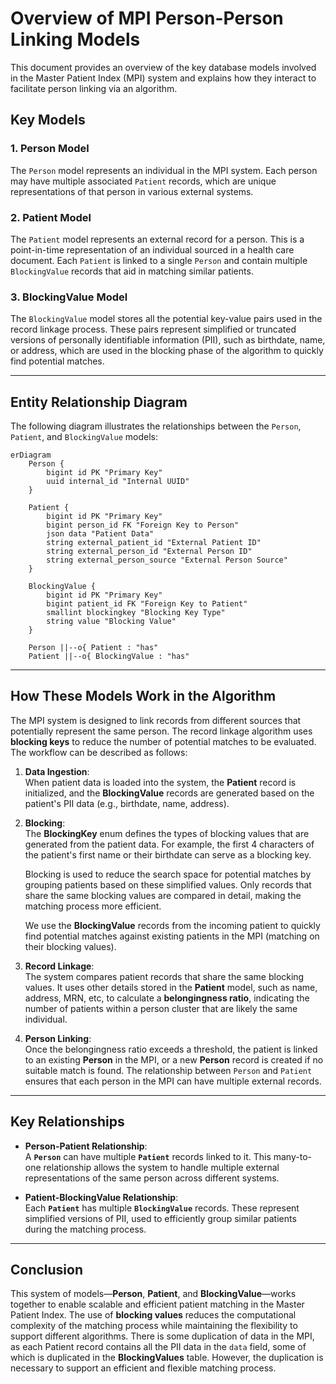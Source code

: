 # Overview of MPI Person-Person Linking Models

This document provides an overview of the key database models involved in the Master Patient Index (MPI) system and explains how they interact to facilitate person linking via an algorithm.

## Key Models

### 1. **Person Model**

The `Person` model represents an individual in the MPI system. Each person may have multiple associated `Patient` records, which are unique representations of that person in various external systems.

### 2. **Patient Model**

The `Patient` model represents an external record for a person.  This is a point-in-time representation of an individual sourced in a health care document. Each `Patient` is linked to a single `Person` and contain multiple `BlockingValue` records that aid in matching similar patients.

### 3. **BlockingValue Model**

The `BlockingValue` model stores all the potential key-value pairs used in the record linkage process. These pairs represent simplified or truncated versions of personally identifiable information (PII), such as birthdate, name, or address, which are used in the blocking phase of the algorithm to quickly find potential matches.

---

## Entity Relationship Diagram

The following diagram illustrates the relationships between the `Person`, `Patient`, and `BlockingValue` models:

```mermaid
erDiagram
    Person {
        bigint id PK "Primary Key"
        uuid internal_id "Internal UUID"
    }

    Patient {
        bigint id PK "Primary Key"
        bigint person_id FK "Foreign Key to Person"
        json data "Patient Data"
        string external_patient_id "External Patient ID"
        string external_person_id "External Person ID"
        string external_person_source "External Person Source"
    }

    BlockingValue {
        bigint id PK "Primary Key"
        bigint patient_id FK "Foreign Key to Patient"
        smallint blockingkey "Blocking Key Type"
        string value "Blocking Value"
    }

    Person ||--o{ Patient : "has"
    Patient ||--o{ BlockingValue : "has"
```

---

## How These Models Work in the Algorithm

The MPI system is designed to link records from different sources that potentially represent the same person. The record linkage algorithm uses **blocking keys** to reduce the number of potential matches to be evaluated. The workflow can be described as follows:

1. **Data Ingestion**:  
   When patient data is loaded into the system, the **Patient** record is initialized, and the **BlockingValue** records are generated based on the patient's PII data (e.g., birthdate, name, address).
   
2. **Blocking**:  
   The **BlockingKey** enum defines the types of blocking values that are generated from the patient data. For example, the first 4 characters of the patient's first name or their birthdate can serve as a blocking key.
   
   Blocking is used to reduce the search space for potential matches by grouping patients based on these simplified values. Only records that share the same blocking values are compared in detail, making the matching process more efficient.

   We use the **BlockingValue** records from the incoming patient to quickly find potential matches against existing patients in the MPI (matching on their blocking values).

3. **Record Linkage**:  
   The system compares patient records that share the same blocking values. It uses other details stored in the **Patient** model, such as name, address, MRN, etc, to calculate a **belongingness ratio**, indicating the number of patients within a person cluster that are likely the same individual.

4. **Person Linking**:  
   Once the belongingness ratio exceeds a threshold, the patient is linked to an existing **Person** in the MPI, or a new **Person** record is created if no suitable match is found. The relationship between `Person` and `Patient` ensures that each person in the MPI can have multiple external records.

---

## Key Relationships

- **Person-Patient Relationship**:  
  A **`Person`** can have multiple **`Patient`** records linked to it. This many-to-one relationship allows the system to handle multiple external representations of the same person across different systems.

- **Patient-BlockingValue Relationship**:  
  Each **`Patient`** has multiple **`BlockingValue`** records. These represent simplified versions of PII, used to efficiently group similar patients during the matching process.

---

## Conclusion

This system of models—**Person**, **Patient**, and **BlockingValue**—works together to enable scalable and efficient patient matching in the Master Patient Index. The use of **blocking values** reduces the computational complexity of the matching process while maintaining the flexibility to support different algorithms.  There is some duplication of data in the MPI, as each Patient record contains all the PII data in the `data` field, some of which is duplicated in the **BlockingValues** table.  However, the duplication is necessary to support an efficient and flexible matching process.
